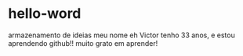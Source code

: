 # hello-word
armazenamento de ideias 
meu nome eh Victor tenho 33 anos, e estou aprendendo github!!
muito grato em aprender!

